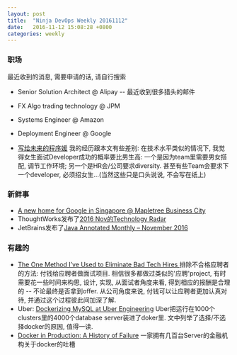 ```yaml
---
layout: post
title:  "Ninja DevOps Weekly 20161112"
date:   2016-11-12 15:08:28 +0800
categories: weekly
---
```


### 职场
最近收到的消息, 需要申请的话, 请自行搜索


- Senior Solution Architect @ Alipay  -- 最近收到很多猎头的邮件
- FX Algo trading technology @ JPM
- Systems Engineer @ Amazon
- Deployment Engineer @ Google



- [写给未来的程序媛](http://insights.thoughtworkers.org/future-it-girls/)  我的经历跟本文有些差别: 在技术水平类似的情况下, 我觉得女生面试Developer成功的概率要比男生高: 一个是因为team里需要男女搭配, 调节工作环境; 另一个是HR会/公司要求diversity. 甚至有些Team会要求下一个developer, 必须招女生...(当然这些只是口头说说, 不会写在纸上)


### 新鲜事
- [A new home for Google in Singapore @ Mapletree Business City](https://blog.google/topics/google-asia/new-home-google-singapore/) 
- ThoughtWorks发布了[2016 Nov的Technology Radar](https://www.thoughtworks.com/radar)
- JetBrains发布了[Java Annotated Monthly – November 2016](https://blog.jetbrains.com/idea/2016/11/java-annotated-monthly-november-2016/)


### 有趣的
- [The One Method I’ve Used to Eliminate Bad Tech Hires
](https://mattermark.com/the-one-method-ive-used-to-eliminate-bad-tech-hires) 排除不合格应聘者的方法: 付钱给应聘者做面试项目. 
相信很多都做过类似的'应聘'project, 有时需要花一些时间来构思, 设计, 实现, 从面试者角度来看, 得到相应的报酬是合理的 -- 不论最终是否拿到offer. 从公司角度来说, 付钱可以让应聘者更加认真对待, 并通过这个过程彼此间加深了解.
- Uber: [Dockerizing MySQL at Uber Engineering](https://eng.uber.com/dockerizing-mysql/) Uber把运行在1000个clusters里的4000个database server装进了doker里. 文中列举了选择/不选择docker的原因, 值得一读.
- [Docker in Production: A History of Failure](https://thehftguy.wordpress.com/2016/11/01/docker-in-production-an-history-of-failure/) 一家拥有几百台Server的金融机构关于docker的吐槽
